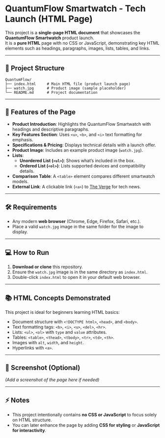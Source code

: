 # QuantumFlow Smartwatch - Tech Launch (HTML Page)

This project is a **single-page HTML document** that showcases the **QuantumFlow Smartwatch** product launch.  
It is a **pure HTML** page with no CSS or JavaScript, demonstrating key HTML elements such as headings, paragraphs, images, lists, tables, and links.

---

## 📂 Project Structure
```
QuantumFlow/
├── index.html     # Main HTML file (product launch page)
├── watch.jpg      # Product image (sample placeholder)
└── README.md      # Project documentation
```

---

## 🚀 Features of the Page
- **Product Introduction**: Highlights the QuantumFlow Smartwatch with headings and descriptive paragraphs.  
- **Key Features Section**: Uses `<u>`, `<b>`, and `<i>` text formatting for emphasis.  
- **Specifications & Pricing**: Displays technical details with a launch offer.  
- **Product Image**: Includes an example product image (`watch.jpg`).  
- **Lists**:
  - **Unordered List (`<ul>`)**: Shows what’s included in the box.
  - **Ordered List (`<ol>`)**: Lists supported devices and compatibility details.
- **Comparison Table**: A `<table>` element compares different smartwatch models.
- **External Link**: A clickable link (`<a>`) to [The Verge](https://www.theverge.com) for tech news.

---

## 🛠️ Requirements
- Any modern **web browser** (Chrome, Edge, Firefox, Safari, etc.).
- Place a valid `watch.jpg` image in the same folder for the image to display.

---

## 💻 How to Run
1. **Download or clone** this repository.
2. Ensure the `watch.jpg` image is in the same directory as `index.html`.
3. Double-click `index.html` to open it in your default web browser.

---

## 📚 HTML Concepts Demonstrated
This project is ideal for beginners learning HTML basics:
- Document structure with `<!DOCTYPE html>`, `<head>`, and `<body>`.
- Text formatting tags: `<b>`, `<i>`, `<u>`, `<del>`, `<hr>`.
- Lists: `<ul>`, `<ol>` with `type` and `value` attributes.
- Tables: `<table>`, `<thead>`, `<tbody>`, `<tr>`, `<td>`, `<th>`.
- Images with `alt`, `width`, and `height`.
- Hyperlinks with `<a>`.

---

## 📸 Screenshot (Optional)
*(Add a screenshot of the page here if needed)*

---

## ⚡ Notes
- This project intentionally contains **no CSS or JavaScript** to focus solely on HTML structure.
- You can later enhance the page by adding **CSS for styling** or **JavaScript for interactivity**.
